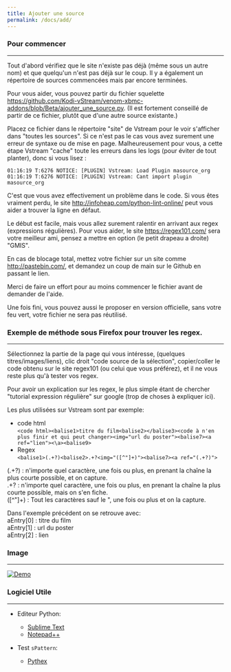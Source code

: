 ```yaml
---
title: Ajouter une source
permalink: /docs/add/
---
```


### Pour commencer
---

Tout d'abord vérifiez que le site n'existe pas déjà (même sous un autre nom) et que quelqu'un n'est pas déjà sur le coup. Il y a également un répertoire de sources commencées mais par encore terminées.

Pour vous aider, vous pouvez partir du fichier squelette https://github.com/Kodi-vStream/venom-xbmc-addons/blob/Beta/ajouter_une_source.py. (Il est fortement conseillé de partir de ce fichier, plutôt que d'une autre source existante.)

Placez ce fichier dans le répertoire "site" de Vstream pour le voir s'afficher dans "toutes les sources". Si ce n'est pas le cas vous avez surement une erreur de syntaxe ou de mise en page. Malheureusement pour vous, a cette étape Vstream "cache" toute les erreurs dans les logs (pour éviter de tout planter), donc si vous lisez :

`01:16:19 T:6276 NOTICE: [PLUGIN] Vstream: Load Plugin masource_org`   
`01:16:19 T:6276 NOTICE: [PLUGIN] Vstream: Cant import plugin masource_org`

C'est que vous avez effectivement un problème dans le code. Si vous êtes vraiment perdu, le site http://infoheap.com/python-lint-online/ peut vous aider a trouver la ligne en défaut.

Le début est facile, mais vous allez surement ralentir en arrivant aux regex (expressions régulières). Pour vous aider, le site https://regex101.com/ sera votre meilleur ami, pensez a mettre en option (le petit drapeau a droite) "GMIS".

En cas de blocage total, mettez votre fichier sur un site comme http://pastebin.com/, et demandez un coup de main sur le Github en passant le lien.

Merci de faire un effort pour au moins commencer le fichier avant de demander de l'aide.

Une fois fini, vous pouvez aussi le proposer en version officielle, sans votre feu vert, votre fichier ne sera pas réutilisé.


### Exemple de méthode sous Firefox pour trouver les regex.
---

Sélectionnez la partie de la page qui vous intéresse, (quelques titres/images/liens), clic droit "code source de la sélection", copier/coller le code obtenu sur le site regex101 (ou celui que vous préférez), et il ne vous reste plus qu'à tester vos regex.

Pour avoir un explication sur les regex, le plus simple étant de chercher "tutorial expression régulière" sur google (trop de choses à expliquer ici).  
  
Les plus utilisées sur Vstream sont par exemple:   

- code html   
`<code html><balise1>titre du film<balise2></balise3><code à n'en plus finir et qui peut changer><img="url du poster"><balise7><a ref="lien"><\a><balise9>`   
- Regex   
`<balise1>(.+?)<balise2>.+?<img="([^"]+)"><balise7><a ref="(.+?)">`   

(.+?) : n'importe quel caractère, une fois ou plus, en prenant la chaîne la plus courte possible, et on capture.   
.+? : n'importe quel caractère, une fois ou plus, en prenant la chaîne la plus courte possible, mais on s'en fiche.   
([^"]+) : Tout les caractères sauf le ", une fois ou plus et on la capture.   

Dans l'exemple précédent on se retrouve avec:   
aEntry[0] : titre du film   
aEntry[1] : url du poster   
aEntry[2] : lien   

### Image
---
[![Demo](http://zupimages.net/up/17/14/145p.jpg)](http://zupimages.net/up/17/14/145p.jpg)

### Logiciel Utile
---

+ Editeur Python: 
  - [Sublime Text](http://www.sublimetext.com/)
  - [Notepad++](http://notepad-plus-plus.org/fr/)   

+ Test ``sPattern``: 
  - [Pythex](http://pythex.org/)

